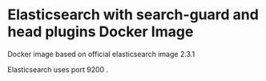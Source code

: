# Elasticsearch with search-guard and head plugins Docker Image
Docker image based on official elasticsearch image 2.3.1

Elasticsearch uses port 9200 .<br/>
